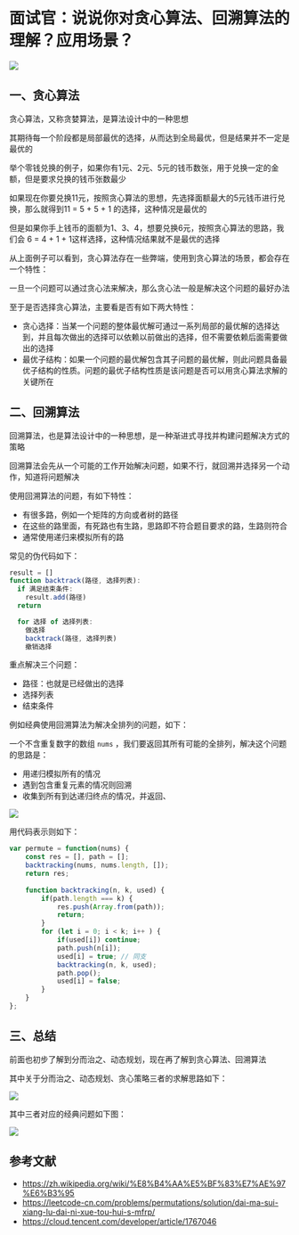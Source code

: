 # 面试官：说说你对贪心算法、回溯算法的理解？应用场景？



 ![](https://static.vue-js.com/1d49eae0-2e8e-11ec-a752-75723a64e8f5.png)

## 一、贪心算法

贪心算法，又称贪婪算法，是算法设计中的一种思想

其期待每一个阶段都是局部最优的选择，从而达到全局最优，但是结果并不一定是最优的

举个零钱兑换的例子，如果你有1元、2元、5元的钱币数张，用于兑换一定的金额，但是要求兑换的钱币张数最少

如果现在你要兑换11元，按照贪心算法的思想，先选择面额最大的5元钱币进行兑换，那么就得到11 = 5 + 5 + 1 的选择，这种情况是最优的

但是如果你手上钱币的面额为1、3、4，想要兑换6元，按照贪心算法的思路，我们会 6 = 4 + 1 + 1这样选择，这种情况结果就不是最优的选择

从上面例子可以看到，贪心算法存在一些弊端，使用到贪心算法的场景，都会存在一个特性：

一旦一个问题可以通过贪心法来解决，那么贪心法一般是解决这个问题的最好办法

至于是否选择贪心算法，主要看是否有如下两大特性：

-  贪心选择：当某一个问题的整体最优解可通过一系列局部的最优解的选择达到，并且每次做出的选择可以依赖以前做出的选择，但不需要依赖后面需要做出的选择
- 最优子结构：如果一个问题的最优解包含其子问题的最优解，则此问题具备最优子结构的性质。问题的最优子结构性质是该问题是否可以用贪心算法求解的关键所在



## 二、回溯算法

回溯算法，也是算法设计中的一种思想，是一种渐进式寻找并构建问题解决方式的策略

回溯算法会先从一个可能的工作开始解决问题，如果不行，就回溯并选择另一个动作，知道将问题解决

使用回溯算法的问题，有如下特性：

- 有很多路，例如一个矩阵的方向或者树的路径
- 在这些的路里面，有死路也有生路，思路即不符合题目要求的路，生路则符合
- 通常使用递归来模拟所有的路

常见的伪代码如下：

```js
result = []
function backtrack(路径, 选择列表):
  if 满足结束条件:
    result.add(路径)
  return

  for 选择 of 选择列表:
    做选择
    backtrack(路径, 选择列表)
    撤销选择
```

重点解决三个问题：

- 路径：也就是已经做出的选择
- 选择列表
- 结束条件



例如经典使用回溯算法为解决全排列的问题，如下：

一个不含重复数字的数组 `nums` ，我们要返回其所有可能的全排列，解决这个问题的思路是：

- 用递归模拟所有的情况
- 遇到包含重复元素的情况则回溯
- 收集到所有到达递归终点的情况，并返回、

 ![](https://static.vue-js.com/2a030f00-2e8e-11ec-8e64-91fdec0f05a1.png)

用代码表示则如下：

```js
var permute = function(nums) {
    const res = [], path = [];
    backtracking(nums, nums.length, []);
    return res;
    
    function backtracking(n, k, used) {
        if(path.length === k) {
            res.push(Array.from(path));
            return;
        }
        for (let i = 0; i < k; i++ ) {
            if(used[i]) continue;
            path.push(n[i]);
            used[i] = true; // 同支
            backtracking(n, k, used);
            path.pop();
            used[i] = false;
        }
    }
};
```





## 三、总结

前面也初步了解到分而治之、动态规划，现在再了解到贪心算法、回溯算法

其中关于分而治之、动态规划、贪心策略三者的求解思路如下：

 ![](https://static.vue-js.com/504b5230-2e8e-11ec-8e64-91fdec0f05a1.png)

其中三者对应的经典问题如下图：

 ![](https://static.vue-js.com/62cdc910-2e8e-11ec-8e64-91fdec0f05a1.png)



## 参考文献

- https://zh.wikipedia.org/wiki/%E8%B4%AA%E5%BF%83%E7%AE%97%E6%B3%95
- https://leetcode-cn.com/problems/permutations/solution/dai-ma-sui-xiang-lu-dai-ni-xue-tou-hui-s-mfrp/
- https://cloud.tencent.com/developer/article/1767046